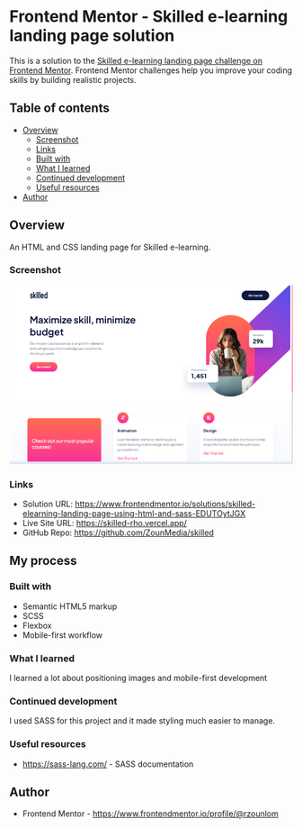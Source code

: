 # Frontend Mentor - Skilled e-learning landing page solution

This is a solution to the [Skilled e-learning landing page challenge on Frontend Mentor](https://www.frontendmentor.io/challenges/skilled-elearning-landing-page-S1ObDrZ8q). Frontend Mentor challenges help you improve your coding skills by building realistic projects.

## Table of contents

- [Overview](#overview)
  - [Screenshot](#screenshot)
  - [Links](#links)
  - [Built with](#built-with)
  - [What I learned](#what-i-learned)
  - [Continued development](#continued-development)
  - [Useful resources](#useful-resources)
- [Author](#author)

## Overview

An HTML and CSS landing page for Skilled e-learning.

### Screenshot

![](./assets/img/screenshot.png)

### Links

- Solution URL: https://www.frontendmentor.io/solutions/skilled-elearning-landing-page-using-html-and-sass-EDUTOytJGX
- Live Site URL: https://skilled-rho.vercel.app/
- GitHub Repo: https://github.com/ZounMedia/skilled

## My process

### Built with

- Semantic HTML5 markup
- SCSS
- Flexbox
- Mobile-first workflow

### What I learned

I learned a lot about positioning images and mobile-first development

### Continued development

I used SASS for this project and it made styling much easier to manage.

### Useful resources

- https://sass-lang.com/ - SASS documentation

## Author

- Frontend Mentor - https://www.frontendmentor.io/profile/@rzounlom
